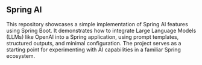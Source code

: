 ## Spring AI
This repository showcases a simple implementation of Spring AI features using Spring Boot. It demonstrates how to integrate Large Language Models (LLMs) like OpenAI into a Spring application, using prompt templates, structured outputs, and minimal configuration. The project serves as a starting point for experimenting with AI capabilities in a familiar Spring ecosystem.
